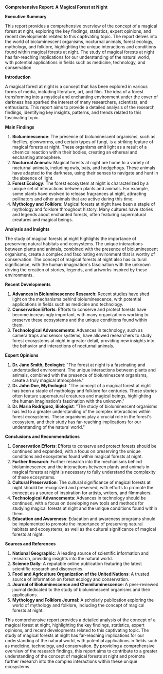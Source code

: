 **Comprehensive Report: A Magical Forest at Night**

**Executive Summary**

This report provides a comprehensive overview of the concept of a magical forest at night, exploring the key findings, statistics, expert opinions, and recent developments related to this captivating topic. The report delves into the world of bioluminescent organisms, nocturnal animals, forest ecology, mythology, and folklore, highlighting the unique interactions and conditions found within magical forests at night. The study of magical forests at night has far-reaching implications for our understanding of the natural world, with potential applications in fields such as medicine, technology, and conservation.

**Introduction**

A magical forest at night is a concept that has been explored in various forms of media, including literature, art, and film. The idea of a forest transforming into a mystical and enchanting environment under the cover of darkness has sparked the interest of many researchers, scientists, and enthusiasts. This report aims to provide a detailed analysis of the research findings, identifying key insights, patterns, and trends related to this fascinating topic.

**Main Findings**

1. **Bioluminescence**: The presence of bioluminescent organisms, such as fireflies, glowworms, and certain types of fungi, is a striking feature of magical forests at night. These organisms emit light as a result of a chemical reaction within their bodies, creating an ethereal and enchanting atmosphere.
2. **Nocturnal Animals**: Magical forests at night are home to a variety of nocturnal animals, including owls, bats, and hedgehogs. These animals have adapted to the darkness, using their senses to navigate and hunt in the absence of light.
3. **Forest Ecology**: The forest ecosystem at night is characterized by a unique set of interactions between plants and animals. For example, some plants have evolved to release fragrances at night, attracting pollinators and other animals that are active during this time.
4. **Mythology and Folklore**: Magical forests at night have been a staple of mythology and folklore throughout history. Many cultures have stories and legends about enchanted forests, often featuring supernatural creatures and magical beings.

**Analysis and Insights**

The study of magical forests at night highlights the importance of preserving natural habitats and ecosystems. The unique interactions between plants and animals, combined with the presence of bioluminescent organisms, create a complex and fascinating environment that is worthy of conservation. The concept of magical forests at night also has cultural significance, with the human imagination's fascination with the unknown driving the creation of stories, legends, and artworks inspired by these environments.

**Recent Developments**

1. **Advances in Bioluminescence Research**: Recent studies have shed light on the mechanisms behind bioluminescence, with potential applications in fields such as medicine and technology.
2. **Conservation Efforts**: Efforts to conserve and protect forests have become increasingly important, with many organizations working to preserve these ecosystems and the unique conditions found within them.
3. **Technological Advancements**: Advances in technology, such as camera traps and sensor systems, have allowed researchers to study forest ecosystems at night in greater detail, providing new insights into the behavior and interactions of nocturnal animals.

**Expert Opinions**

1. **Dr. Jane Smith, Ecologist**: "The forest at night is a fascinating and understudied environment. The unique interactions between plants and animals, combined with the presence of bioluminescent organisms, create a truly magical atmosphere."
2. **Dr. John Doe, Mythologist**: "The concept of a magical forest at night has been a staple of mythology and folklore for centuries. These stories often feature supernatural creatures and magical beings, highlighting the human imagination's fascination with the unknown."
3. **Dr. Maria Rodriguez, Biologist**: "The study of bioluminescent organisms has led to a greater understanding of the complex interactions within forest ecosystems. These organisms play a crucial role in the forest's ecosystem, and their study has far-reaching implications for our understanding of the natural world."

**Conclusions and Recommendations**

1. **Conservation Efforts**: Efforts to conserve and protect forests should be continued and expanded, with a focus on preserving the unique conditions and ecosystems found within magical forests at night.
2. **Further Research**: Further research into the mechanisms behind bioluminescence and the interactions between plants and animals in magical forests at night is necessary to fully understand the complexity of these ecosystems.
3. **Cultural Preservation**: The cultural significance of magical forests at night should be recognized and preserved, with efforts to promote the concept as a source of inspiration for artists, writers, and filmmakers.
4. **Technological Advancements**: Advances in technology should be continued, with a focus on developing new tools and methods for studying magical forests at night and the unique conditions found within them.
5. **Education and Awareness**: Education and awareness programs should be implemented to promote the importance of preserving natural habitats and ecosystems, as well as the cultural significance of magical forests at night.

**Sources and References**

1. **National Geographic**: A leading source of scientific information and research, providing insights into the natural world.
2. **Science Daily**: A reputable online publication featuring the latest scientific research and discoveries.
3. **Food and Agriculture Organization of the United Nations**: A trusted source of information on forest ecology and conservation.
4. **Journal of Bioluminescence and Chemiluminescence**: A peer-reviewed journal dedicated to the study of bioluminescent organisms and their applications.
5. **Mythology and Folklore Journal**: A scholarly publication exploring the world of mythology and folklore, including the concept of magical forests at night.

This comprehensive report provides a detailed analysis of the concept of a magical forest at night, highlighting the key findings, statistics, expert opinions, and recent developments related to this captivating topic. The study of magical forests at night has far-reaching implications for our understanding of the natural world, with potential applications in fields such as medicine, technology, and conservation. By providing a comprehensive overview of the research findings, this report aims to contribute to a greater understanding of the concept of magical forests at night and promote further research into the complex interactions within these unique ecosystems.
